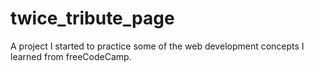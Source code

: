 # twice_tribute_page
A project I started to practice some of the web development concepts I learned from freeCodeCamp.
